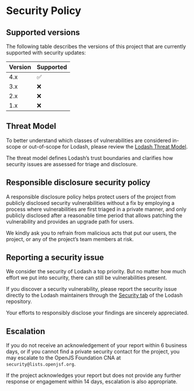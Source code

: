 # Security Policy

## Supported versions

The following table describes the versions of this project that are currently
supported with security updates:

| Version | Supported          |
| ------- | ------------------ |
| 4.x   | :white_check_mark:   |
| 3.x   | :x:                  |
| 2.x   | :x:                  |
| 1.x   | :x:                  |

## Threat Model

To better understand which classes of vulnerabilities are considered in-scope or out-of-scope for Lodash, please review the [Lodash Threat Model](./threat-model.md).

The threat model defines Lodash’s trust boundaries and clarifies how security issues are assessed for triage and disclosure.

## Responsible disclosure security policy

A responsible disclosure policy helps protect users of the project from publicly
disclosed security vulnerabilities without a fix by employing a process where
vulnerabilities are first triaged in a private manner, and only publicly disclosed
after a reasonable time period that allows patching the vulnerability and provides
an upgrade path for users.

We kindly ask you to refrain from malicious acts that put our users, the project,
or any of the project’s team members at risk.

## Reporting a security issue

We consider the security of Lodash a top priority. But no matter how much effort
we put into security, there can still be vulnerabilities present.

If you discover a security vulnerability, please report the security issue
directly to the Lodash maintainers through the [Security tab](https://github.com/lodash/lodash/security) of the Lodash
repository.

Your efforts to responsibly disclose your findings are sincerely appreciated.

## Escalation

If you do not receive an acknowledgement of your report within 6 business days, or if you cannot find a private security contact for the project, you may escalate to the OpenJS Foundation CNA at `security@lists.openjsf.org`.

If the project acknowledges your report but does not provide any further response or engagement within 14 days, escalation is also appropriate.
